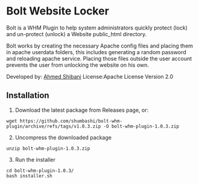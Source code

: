 # Bolt Website Locker

Bolt is a WHM Plugin to help system administrators quickly protect (lock) and un-protect (unlock) a Website public_html directory.

Bolt works by creating the necessary Apache config files and placing them in apache userdata folders, this includes generating a random password and reloading apache service. Placing those files outside the user account prevents the user from unlocking the website on his own.

Developed by: [Ahmed Shibani](https://github.com/shumbashi)
License:Apache License Version 2.0

## Installation

1. Download the latest package from Releases page, or:
```
wget https://github.com/shumbashi/bolt-whm-plugin/archive/refs/tags/v1.0.3.zip -O bolt-whm-plugin-1.0.3.zip
```
2. Uncompress the downloaded package
```
unzip bolt-whm-plugin-1.0.3.zip
```
3. Run the installer
```
cd bolt-whm-plugin-1.0.3/
bash installer.sh
```
